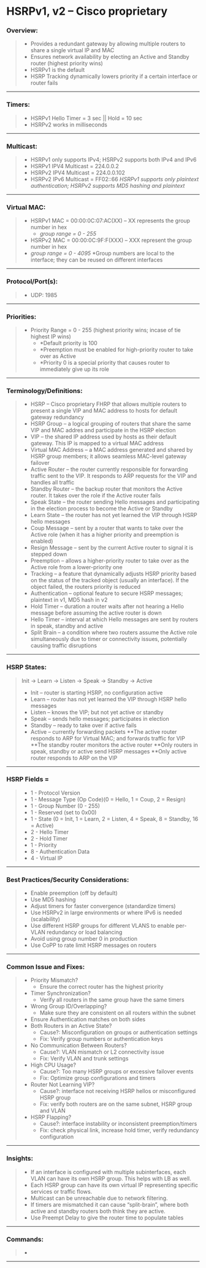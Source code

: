 # HSRPv1, v2 – Cisco proprietary

### Overview:
> * Provides a redundant gateway by allowing multiple routers to share a single virtual IP and MAC
> * Ensures network availability by electing an Active and Standby router (highest priority wins)
> * HSRPv1 is the default
> * HSRP Tracking dynamically lowers priority if a certain interface or router fails
---
### Timers:
> * HSRPv1 Hello Timer = 3 sec || Hold = 10 sec
> * HSRPv2 works in milliseconds
---
### Multicast:
> * HSRPv1 only supports IPv4; HSRPv2 supports both IPv4 and IPv6
> * HSRPv1 IPV4 Multicast = 224.0.0.2
> * HSRPv2 IPV4 Multicast = 224.0.0.102
> * HSRPv2 IPv6 Multicast = FF02::66
*HSRPv1 supports only plaintext authentication; HSRPv2 supports MD5 hashing and plaintext*  
---
### Virtual MAC:
> * HSRPv1 MAC = 00:00:0C:07:AC(XX) – XX represents the group number in hex
>   * 	*group range = 0 - 255*
> * HSRPv2 MAC = 00:00:0C:9F:F(XXX) – XXX represent the group number in hex
> *   *group range = 0 - 4095*
*Group numbers are local to the interface; they can be reused on different interfaces
---
### Protocol/Port(s):
> * UDP: 1985
---
### Priorities:
> * Priority Range = 0 - 255 (highest priority wins; incase of tie highest IP wins)
>   * *Default priority is 100
>   * *Preemption must be enabled for high-priority router to take over as Active
>   * *Priority 0 is a special priority that causes router to immediately give up its role
---
### Terminology/Definitions:
> * HSRP – Cisco proprietary FHRP that allows multiple routers to present a single VIP and MAC address to hosts for default gateway redundancy
> * HSRP Group – a logical grouping of routers that share the same VIP and MAC addres and participate in the HSRP election
> * VIP – the shared IP address used by hosts as their default gateway. This IP is mapped to a virtual MAC address
> * Virtual MAC Address – a MAC address generated and shared by HSRP group members; it allows seamless MAC-level gateway failover
> * Active Router – the router currently responsible for forwarding traffic sent to the VIP. It responds to ARP requests for the VIP and handles all traffic
> * Standby Router – the backup router that monitors the Active router. It takes over the role if the Active router fails
> * Speak State – the router sending Hello messages and participating in the election process to become the Active or Standby
> * Learn State – the router has not yet learned the VIP through HSRP hello messages
> * Coup Message – sent by a router that wants to take over the Active role (when it has a higher priority and preemption is enabled)
> * Resign Message – sent by the current Active router to signal it is stepped down
> * Preemption – allows a higher-priority router to take over as the Active role from a lower-priority one
> * Tracking – a feature that dynamically adjusts HSRP priority based on the status of the tracked object (usually an interface). If the object failed, the routers priority is reduced
> * Authentication – optional feature to secure HSRP messages; plaintext in v1, MD5 hash in v2
> * Hold Timer – duration a router waits after not hearing a Hello message before assuming the active router is down
> * Hello Timer – interval at which Hello messages are sent by routers in speak, standby and active
> * Split Brain – a condition where two routers assume the Active role simultaneously due to timer or connectivity issues, potentially causing traffic disruptions
---
### HSRP States:
> Init → Learn → Listen → Speak → Standby → Active  
> * Init – router is starting HSRP, no configuration active
> * Learn – router has not yet learned the VIP through HSRP hello messages
> * Listen – knows the VIP; but not yet active or standby
> * Speak – sends hello messages; participates in election
> * Standby – ready to take over if active fails
> * Active – currently forwarding packets
>   **The active router responds to ARP for Virtual MAC; and forwards traffic for VIP
>   **The standby router monitors the active router
>   **Only routers in speak, standby or active send HSRP messages
>   **Only active router responds to ARP on the VIP
---
### HSRP Fields = 
> * 1 - Protocol Version 
> * 1 - Message Type (Op Code)(0 = Hello, 1 = Coup, 2 = Resign)
> * 1 - Group Number (0 - 255)
> * 1 - Reserved (set to 0x00)
> * 1 - State (0 = Init, 1 = Learn, 2 = Listen, 4 = Speak, 8 = Standby, 16 = Active)
> * 2 - Hello Timer
> * 2 - Hold Timer
> * 1 - Priority
> * 8 - Authentication Data
> * 4 - Virtual IP
---
### Best Practices/Security Considerations:
> * Enable preemption (off by default)
> * Use MD5 hashing
> * Adjust timers for faster convergence (standardize timers)
> * Use HSRPv2 in large environments or where IPv6 is needed (scalability)
> * Use different HSRP groups for different VLANS to enable per-VLAN redundancy or load balancing
> * Avoid using group number 0 in production
> * Use CoPP to rate limit HSRP messages on routers
---
### Common Issue and Fixes:
> * Priority Mismatch?
>   * Ensure the correct router has the highest priority
> * Timer Synchronization?
>   * Verify all routers in the same group have the same timers
> * Wrong Group ID/Overlapping?
>   * Make sure they are consistent on all routers within the subnet
> * Ensure Authentication matches on both sides
> * Both Routers in an Active State?
>   * Cause?: Misconfiguration on groups or authentication settings
>   * Fix: Verify group numbers or authentication keys
> * No Communication Between Routers?
>   * Cause?: VLAN mismatch or L2 connectivity issue
>   * Fix: Verify VLAN and trunk settings
> * High CPU Usage?
>   * Cause?: Too many HSRP groups or excessive failover events
>   * Fix: Optimize group configurations and timers
> * Router Not Learning VIP?
>   * Cause?: interface not receiving HSRP hellos or misconfigured HSRP group
>   * Fix: verify both routers are on the same subnet, HSRP group and VLAN
> * HSRP Flapping?
>   * Cause?: interface instability or inconsistent preemption/timers
>   * Fix: check physical link, increase hold timer, verify redundancy configuration
---
### Insights:
> * If an interface is configured with multiple subinterfaces, each VLAN can have its own HSRP group. This helps with LB as well.
> * Each HSRP group can have its own virtual IP representing specific services or traffic flows.
> * Multicast can be unreachable due to network filtering.
> * If timers are mismatched it can cause “split-brain”, where both active and standby routers both think they are active.
> * Use Preempt Delay to give the router time to populate tables
---
### Commands:
> * 
---
